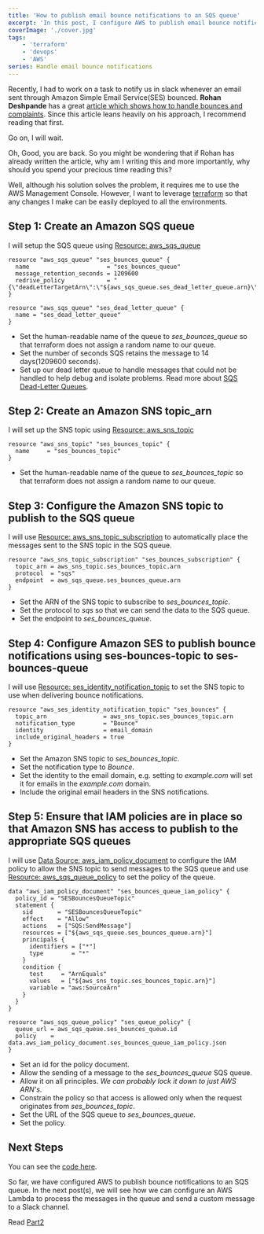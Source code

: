 ```yaml
---
title: 'How to publish email bounce notifications to an SQS queue'
excerpt: 'In this post, I configure AWS to publish email bounce notifications to an SQS queue using terraform'
coverImage: './cover.jpg'
tags:
    - 'terraform'
    - 'devops'
    - 'AWS'
series: Handle email bounce notifications
---
```


Recently, I had to work on a task to notify us in slack whenever an email sent through Amazon Simple Email Service(SES) bounced. **Rohan Deshpande** has a great [article which shows how to handle bounces and complaints](https://aws.amazon.com/blogs/messaging-and-targeting/handling-bounces-and-complaints/). Since this article leans heavily on his approach, I recommend reading that first.

Go on, I will wait.

Oh, Good, you are back. So you might be wondering that if Rohan has already written the article, why am I writing this and more importantly, why should you spend your precious time reading this?

Well, although his solution solves the problem, it requires me to use the AWS Management Console. However, I want to leverage [terraform](https://www.terraform.io/) so that any changes I make can be easily deployed to all the environments.

## Step 1: Create an Amazon SQS queue

I will setup the SQS queue using [Resource: aws_sqs_queue](https://www.terraform.io/docs/providers/aws/r/sqs_queue.html)

```hcl
resource "aws_sqs_queue" "ses_bounces_queue" {
  name                      = "ses_bounces_queue"
  message_retention_seconds = 1209600
  redrive_policy            = "{\"deadLetterTargetArn\":\"${aws_sqs_queue.ses_dead_letter_queue.arn}\",\"maxReceiveCount\":4}"
}

resource "aws_sqs_queue" "ses_dead_letter_queue" {
  name = "ses_dead_letter_queue"
}
```

-   Set the human-readable name of the queue to _ses_bounces_queue_ so that terraform does not assign a random name to our queue.
-   Set the number of seconds SQS retains the message to 14 days(1209600 seconds).
-   Set up our dead letter queue to handle messages that could not be handled to help debug and isolate problems. Read more about [SQS Dead-Letter Queues](https://docs.aws.amazon.com/AWSSimpleQueueService/latest/SQSDeveloperGuide/sqs-dead-letter-queues.html).

## Step 2: Create an Amazon SNS topic_arn

I will set up the SNS topic using [Resource: aws_sns_topic](https://www.terraform.io/docs/providers/aws/r/sns_topic.html)

```hcl
resource "aws_sns_topic" "ses_bounces_topic" {
  name     = "ses_bounces_topic"
}
```

-   Set the human-readable name of the queue to _ses_bounces_topic_ so that terraform does not assign a random name to our queue.

## Step 3: Configure the Amazon SNS topic to publish to the SQS queue

I will use [Resource: aws_sns_topic_subscription](https://www.terraform.io/docs/providers/aws/r/sns_topic_subscription.html) to automatically place the messages sent to the SNS topic in the SQS queue.

```hcl
resource "aws_sns_topic_subscription" "ses_bounces_subscription" {
  topic_arn = aws_sns_topic.ses_bounces_topic.arn
  protocol  = "sqs"
  endpoint  = aws_sqs_queue.ses_bounces_queue.arn
}
```

-   Set the ARN of the SNS topic to subscribe to _ses_bounces_topic_.
-   Set the protocol to _sqs_ so that we can send the data to the SQS queue.
-   Set the endpoint to _ses_bounces_queue_.

## Step 4: Configure Amazon SES to publish bounce notifications using ses-bounces-topic to ses-bounces-queue

I will use [Resource: ses_identity_notification_topic](https://www.terraform.io/docs/providers/aws/r/ses_identity_notification_topic.html) to set the SNS topic to use when delivering bounce notifications.

```hcl
resource "aws_ses_identity_notification_topic" "ses_bounces" {
  topic_arn                = aws_sns_topic.ses_bounces_topic.arn
  notification_type        = "Bounce"
  identity                 = email_domain
  include_original_headers = true
}
```

-   Set the Amazon SNS topic to _ses_bounces_topic_.
-   Set the notification type to _Bounce_.
-   Set the identity to the email domain, e.g. setting to _example.com_ will set it for emails in the _example.com_ domain.
-   Include the original email headers in the SNS notifications.

## Step 5: Ensure that IAM policies are in place so that Amazon SNS has access to publish to the appropriate SQS queues

I will use [Data Source: aws_iam_policy_document](https://www.terraform.io/docs/providers/aws/d/iam_policy_document.html) to configure the IAM policy to allow the SNS topic to send messages to the SQS queue and use [Resource: aws_sqs_queue_policy](https://www.terraform.io/docs/providers/aws/r/sqs_queue_policy.html) to set the policy of the queue.

```hcl
data "aws_iam_policy_document" "ses_bounces_queue_iam_policy" {
  policy_id = "SESBouncesQueueTopic"
  statement {
    sid       = "SESBouncesQueueTopic"
    effect    = "Allow"
    actions   = ["SQS:SendMessage"]
    resources = ["${aws_sqs_queue.ses_bounces_queue.arn}"]
    principals {
      identifiers = ["*"]
      type        = "*"
    }
    condition {
      test     = "ArnEquals"
      values   = ["${aws_sns_topic.ses_bounces_topic.arn}"]
      variable = "aws:SourceArn"
    }
  }
}

resource "aws_sqs_queue_policy" "ses_queue_policy" {
  queue_url = aws_sqs_queue.ses_bounces_queue.id
  policy    = data.aws_iam_policy_document.ses_bounces_queue_iam_policy.json
}
```

-   Set an id for the policy document.
-   Allow the sending of a message to the _ses_bounces_queue_ SQS queue.
-   Allow it on all principles. _We can probably lock it down to just AWS ARN's_.
-   Constrain the policy so that access is allowed only when the request originates from _ses_bounces_topic_.
-   Set the URL of the SQS queue to _ses_bounces_queue_.
-   Set the policy.

## Next Steps

You can see the [code here](https://github.com/AnkurSheel/ses-bounces).

So far, we have configured AWS to publish bounce notifications to an SQS queue. In the next post(s), we will see how we can configure an AWS Lambda to process the messages in the queue and send a custom message to a Slack channel.

Read [Part2](./handle-bounces-aws-ses-terraform-2)
